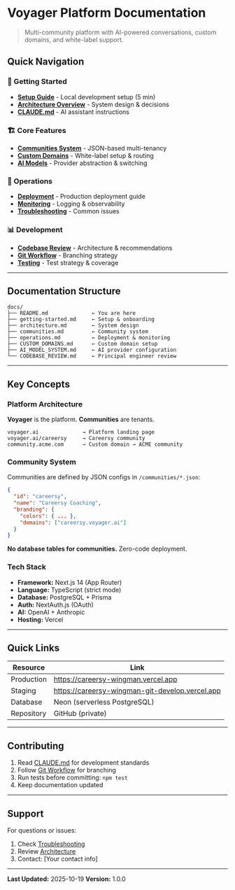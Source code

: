 # Voyager Platform Documentation

> Multi-community platform with AI-powered conversations, custom domains, and white-label support.

## Quick Navigation

### 🚀 Getting Started
- **[Setup Guide](./getting-started.md)** - Local development setup (5 min)
- **[Architecture Overview](./architecture.md)** - System design & decisions
- **[CLAUDE.md](../CLAUDE.md)** - AI assistant instructions

### 🏗️ Core Features
- **[Communities System](./communities.md)** - JSON-based multi-tenancy
- **[Custom Domains](./CUSTOM_DOMAINS.md)** - White-label setup & routing
- **[AI Models](./AI_MODEL_SYSTEM.md)** - Provider abstraction & switching

### 🔧 Operations
- **[Deployment](./operations.md)** - Production deployment guide
- **[Monitoring](./LOGGING.md)** - Logging & observability
- **[Troubleshooting](./operations.md#troubleshooting)** - Common issues

### 📊 Development
- **[Codebase Review](./CODEBASE_REVIEW.md)** - Architecture & recommendations
- **[Git Workflow](../GIT_WORKFLOW.md)** - Branching strategy
- **[Testing](./testing.md)** - Test strategy & coverage

---

## Documentation Structure

```
docs/
├── README.md              ← You are here
├── getting-started.md     ← Setup & onboarding
├── architecture.md        ← System design
├── communities.md         ← Community system
├── operations.md          ← Deployment & monitoring
├── CUSTOM_DOMAINS.md      ← Custom domain setup
├── AI_MODEL_SYSTEM.md     ← AI provider configuration
└── CODEBASE_REVIEW.md     ← Principal engineer review
```

---

## Key Concepts

### Platform Architecture
**Voyager** is the platform. **Communities** are tenants.

```
voyager.ai              → Platform landing page
voyager.ai/careersy     → Careersy community
community.acme.com      → Custom domain → ACME community
```

### Community System
Communities are defined by JSON configs in `/communities/*.json`:

```json
{
  "id": "careersy",
  "name": "Careersy Coaching",
  "branding": {
    "colors": { ... },
    "domains": ["careersy.voyager.ai"]
  }
}
```

**No database tables for communities.** Zero-code deployment.

### Tech Stack
- **Framework:** Next.js 14 (App Router)
- **Language:** TypeScript (strict mode)
- **Database:** PostgreSQL + Prisma
- **Auth:** NextAuth.js (OAuth)
- **AI:** OpenAI + Anthropic
- **Hosting:** Vercel

---

## Quick Links

| Resource | Link |
|----------|------|
| Production | https://careersy-wingman.vercel.app |
| Staging | https://careersy-wingman-git-develop.vercel.app |
| Database | Neon (serverless PostgreSQL) |
| Repository | GitHub (private) |

---

## Contributing

1. Read [CLAUDE.md](../CLAUDE.md) for development standards
2. Follow [Git Workflow](../GIT_WORKFLOW.md) for branching
3. Run tests before committing: `npm test`
4. Keep documentation updated

---

## Support

For questions or issues:
1. Check [Troubleshooting](./operations.md#troubleshooting)
2. Review [Architecture](./architecture.md)
3. Contact: [Your contact info]

---

**Last Updated:** 2025-10-19
**Version:** 1.0.0
